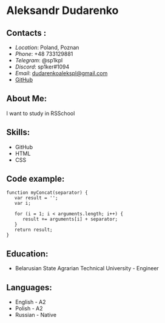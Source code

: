 # Aleksandr Dudarenko

## Contacts :

- *Location*: Poland, Poznan
- *Phone*: +48 733129881
- *Telegram*: @sp1kpl
- *Discord*: sp1ker#1094
- *Email*: <dudarenkoalekspl@gmail.com>
- [GitHub](https://github.com/sp1kPL)

## About Me:
I want to study in RSSchool

## Skills:
+ GitHub
+ HTML
+ CSS

## Code example:
```
function myConcat(separator) {
   var result = '';
   var i;

   for (i = 1; i < arguments.length; i++) {
      result += arguments[i] + separator;
   }
   return result;
}
```
## Education:
- Belarusian State Agrarian Technical University - Engineer

## Languages:
- English - A2
- Polish  - A2
- Russian - Native
